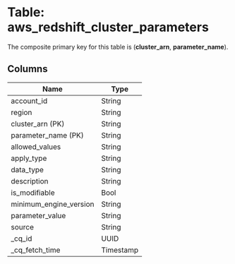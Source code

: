 # Table: aws_redshift_cluster_parameters


The composite primary key for this table is (**cluster_arn**, **parameter_name**).


## Columns
| Name          | Type          |
| ------------- | ------------- |
|account_id|String|
|region|String|
|cluster_arn (PK)|String|
|parameter_name (PK)|String|
|allowed_values|String|
|apply_type|String|
|data_type|String|
|description|String|
|is_modifiable|Bool|
|minimum_engine_version|String|
|parameter_value|String|
|source|String|
|_cq_id|UUID|
|_cq_fetch_time|Timestamp|